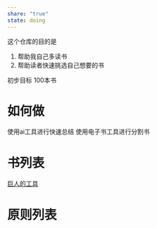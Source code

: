 ```yaml
---
share: "true"
state: doing
---
```




这个仓库的目的是
1. 帮助我自己多读书
2. 帮助读者快速挑选自己想要的书


初步目标 100本书


# 如何做

使用ai工具进行快速总结
使用电子书工具进行分割书





# 书列表


[巨人的工具](books/%E5%B7%A8%E4%BA%BA%E7%9A%84%E5%B7%A5%E5%85%B7.md)



# 原则列表
